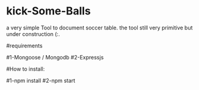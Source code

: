 # kick-Some-Balls

a very simple Tool to document soccer table. the tool still very primitive but under construction (:.

#requirements

#1-Mongoose / Mongodb
#2-Expressjs

#How to install:

#1-npm install
#2-npm start


